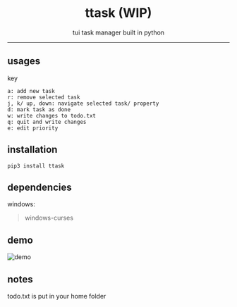 <div align="center">
<h1>ttask (WIP)</h1>
tui task manager built in python
<hr>
</div>


## usages

key
```
a: add new task
r: remove selected task
j, k/ up, down: navigate selected task/ property
d: mark task as done 
w: write changes to todo.txt
q: quit and write changes
e: edit priority
```

## installation
```
pip3 install ttask
```

## dependencies

windows:
>  windows-curses

## demo

![demo](https://i.imgur.com/jMnCtfq.png)

## notes

todo.txt is put in your home folder
